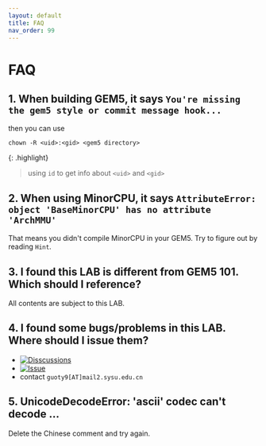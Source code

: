 ```yaml
---
layout: default
title: FAQ
nav_order: 99
---
```


# FAQ

## 1. When building GEM5, it says `You're missing the gem5 style or commit message hook...`

then you can use

```
chown -R <uid>:<gid> <gem5 directory>
```

{: .highlight}
> using `id` to get info about `<uid>` and `<gid>`

## 2. When using MinorCPU, it says `AttributeError: object 'BaseMinorCPU' has no attribute 'ArchMMU'`

That means you didn't compile MinorCPU in your GEM5. Try to figure out by reading `Hint`.

## 3. I found this LAB is different from GEM5 101. Which should I reference?

All contents are subject to this LAB.

## 4. I found some bugs/problems in this LAB. Where should I issue them?

- [![Disscussions](https://img.shields.io/github/discussions/arcsysu/SYSU-ARCH)](https://github.com/arcsysu/SYSU-ARCH/discussions)
- [![Issue](https://img.shields.io/github/issues/arcsysu/SYSU-ARCH)](https://github.com/arcsysu/SYSU-ARCH/discussions)
- contact `guoty9[AT]mail2.sysu.edu.cn`

## 5. UnicodeDecodeError: 'ascii' codec can't decode ...

Delete the Chinese comment and try again.